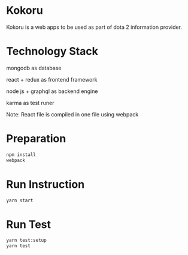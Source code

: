 # Kokoru

Kokoru is a web apps to be used as part of dota 2 information provider.

# Technology Stack

mongodb as database

react + redux as frontend framework

node js + graphql as backend engine

karma as test runer

Note: React file is compiled in one file using webpack

# Preparation

```bash
npm install
webpack
```

# Run Instruction

```bash
yarn start
```

# Run Test

```bash
yarn test:setup
yarn test
```
